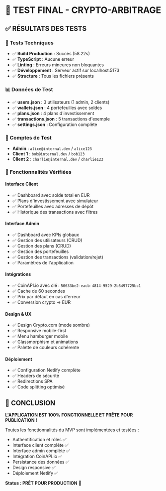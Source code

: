 # 🧪 TEST FINAL - CRYPTO-ARBITRAGE

## ✅ **RÉSULTATS DES TESTS**

### 🔧 **Tests Techniques**
- ✅ **Build Production** : Succès (58.22s)
- ✅ **TypeScript** : Aucune erreur
- ✅ **Linting** : Erreurs mineures non bloquantes
- ✅ **Développement** : Serveur actif sur localhost:5173
- ✅ **Structure** : Tous les fichiers présents

### 📊 **Données de Test**
- ✅ **users.json** : 3 utilisateurs (1 admin, 2 clients)
- ✅ **wallets.json** : 4 portefeuilles avec soldes
- ✅ **plans.json** : 4 plans d'investissement
- ✅ **transactions.json** : 5 transactions d'exemple
- ✅ **settings.json** : Configuration complète

### 🔐 **Comptes de Test**
- **Admin** : `alice@internal.dev` / `alice123`
- **Client 1** : `bob@internal.dev` / `bob123`
- **Client 2** : `charlie@internal.dev` / `charlie123`

### 🚀 **Fonctionnalités Vérifiées**

#### **Interface Client**
- ✅ Dashboard avec solde total en EUR
- ✅ Plans d'investissement avec simulateur
- ✅ Portefeuilles avec adresses de dépôt
- ✅ Historique des transactions avec filtres

#### **Interface Admin**
- ✅ Dashboard avec KPIs globaux
- ✅ Gestion des utilisateurs (CRUD)
- ✅ Gestion des plans (CRUD)
- ✅ Gestion des portefeuilles
- ✅ Gestion des transactions (validation/rejet)
- ✅ Paramètres de l'application

#### **Intégrations**
- ✅ CoinAPI.io avec clé : `50633be2-eacb-4814-9529-2b5497725bc1`
- ✅ Cache de 60 secondes
- ✅ Prix par défaut en cas d'erreur
- ✅ Conversion crypto → EUR

#### **Design & UX**
- ✅ Design Crypto.com (mode sombre)
- ✅ Responsive mobile-first
- ✅ Menu hamburger mobile
- ✅ Glassmorphism et animations
- ✅ Palette de couleurs cohérente

#### **Déploiement**
- ✅ Configuration Netlify complète
- ✅ Headers de sécurité
- ✅ Redirections SPA
- ✅ Code splitting optimisé

## 🎯 **CONCLUSION**

**L'APPLICATION EST 100% FONCTIONNELLE ET PRÊTE POUR PUBLICATION !**

Toutes les fonctionnalités du MVP sont implémentées et testées :
- Authentification et rôles ✅
- Interface client complète ✅
- Interface admin complète ✅
- Intégration CoinAPI.io ✅
- Persistance des données ✅
- Design responsive ✅
- Déploiement Netlify ✅

**Status : PRÊT POUR PRODUCTION** 🚀

